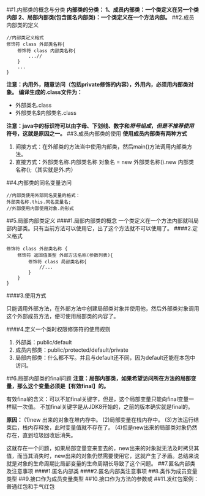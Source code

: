##1.内部类的概念与分类
**内部类的分类：
1、成员内部类：一个类定义在另一个类内部
2、局部内部类(包含匿名内部类)：一个类定义在一个方法内部。**
##2.成员内部类的定义

    //内部类定义格式
	修饰符 class 外部类名称{
		修饰符 class 内部类名称{
			...//
		}
		...
	}

**注意：内用外，随意访问（包括private修饰的内容），外用内，必须用内部类对象。**
**编译生成的.class文件为：**
- 外部类名.class
- 外部类名$内部类名.class

**注意：java中的标识符可以由字母、下划线、数字和$符号组成，但是不推荐使用$符号，这就是原因之一。**
##3.成员内部类的使用
**使用成员内部类有两种方式**
1. 间接方式：在外部类的方法当中使用内部类，然后main()方法调用内部类方法。
2. 直接方式：外部类名称.内部类名称 对象名 = new 外部类名称().new 内部类名称();（其实就是外.内）

##4.内部类的同名变量访问

	//内部类使用外部同名变量的格式：
	外部类名称.this.同名变量名;
	//外部使用内部使用对象.的形式
##5.局部内部类定义
####1.局部内部类的概念
一个类定义在一个方法内部就叫局部内部类。只有当前方法可以使用它，出了这个方法就不可以使用了。
####2.定义格式

	
	修饰符 class 外部类名称 {
		修饰符 返回值类型 外部方法名称(参数列表){
			修饰符 class 局部类名称{
				//...			
			}
		}
	}

####3.使用方式

只能调用外部方法，在外部方法中创建局部类对象并使用他，然后外部类对象调用这个外部成员方法，便可使用局部类的内容了。

####4.定义一个类时权限修饰符的使用规则
1. 外部类：public/default
2. 成员内部类：public/protected/default/private
3. 局部内部类：什么都不写。并且与default还不同，因为default还能在本包中访问。

##6.局部内部类的final问题
**注意：局部内部类，如果希望访问所在方法的局部变量，那么这个变量必须是【有效final】的。**

有效final的含义：可以不加final关键字，但是，这个局部变量只能向final变量一样赋一次值。
不加final关键字是从JDK8开始的，之前的版本确实就是final的。

**原因：**
(1)new 出来的对象在堆内存中。
(2)局部变量在栈内存中。
(3)方法运行结束后，栈内存释放，此时变量值就不存在了。
(4)但是new出来的局部类对象仍然存在，直到垃圾回收后消失。

这就存在一个问题，如果局部变量变来变去的，new出来的对象就无法及时拷贝其值，而当其消失时，new出来的对象仍然需要使用它，这就产生了矛盾。总结来说就是对象的生命周期比局部变量的生命周期长导致了这个问题。
##7.匿名内部类及注意事项
####1.匿名内部类
####2.匿名内部类注意事项
##8.类作为成员变量类型
##9.接口作为成员变量类型
##10.接口作为方法的参数或
##11.发红包案例：普通红包和手气红包

